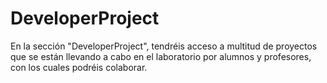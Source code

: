 # DeveloperProject
En la sección "DeveloperProject", tendréis acceso a multitud de proyectos que se están llevando a cabo en el laboratorio por alumnos y profesores, con los cuales podréis colaborar. 

